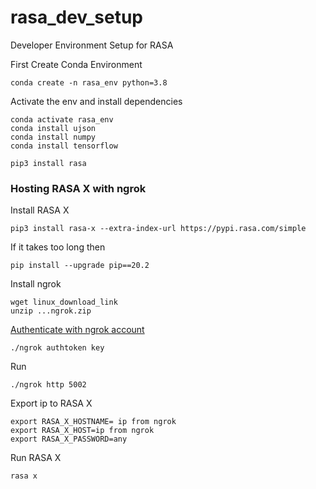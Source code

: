 # rasa_dev_setup
Developer Environment Setup for RASA

First Create Conda Environment
```
conda create -n rasa_env python=3.8
```
Activate the env and install dependencies
```
conda activate rasa_env
conda install ujson
conda install numpy
conda install tensorflow
```
```
pip3 install rasa
```

### Hosting RASA X with ngrok
Install RASA X
```
pip3 install rasa-x --extra-index-url https://pypi.rasa.com/simple
```
If it takes too long then
```
pip install --upgrade pip==20.2
```

Install ngrok
```
wget linux_download_link
unzip ...ngrok.zip
```

[Authenticate with ngrok account](https://dashboard.ngrok.com/get-started/setup)
```
./ngrok authtoken key
```

Run
```
./ngrok http 5002
```

Export ip to RASA X
```
export RASA_X_HOSTNAME= ip from ngrok
export RASA_X_HOST=ip from ngrok
export RASA_X_PASSWORD=any
```

Run RASA X
```
rasa x
```
